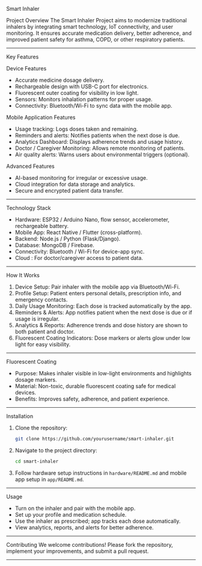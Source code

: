  Smart Inhaler 

 Project Overview
The Smart Inhaler Project aims to modernize traditional inhalers by integrating smart technology, IoT connectivity, and user monitoring. It ensures accurate medication delivery, better adherence, and improved patient safety for asthma, COPD, or other respiratory patients.

---

 Key Features

 Device Features
- Accurate medicine dosage delivery.
- Rechargeable design with USB-C port for electronics.
- Fluorescent outer coating for visibility in low light.
- Sensors: Monitors inhalation patterns for proper usage.
- Connectivity: Bluetooth/Wi-Fi to sync data with the mobile app.

 Mobile Application Features
- Usage tracking: Logs doses taken and remaining.
- Reminders and alerts: Notifies patients when the next dose is due.
- Analytics Dashboard: Displays adherence trends and usage history.
- Doctor / Caregiver Monitoring: Allows remote monitoring of patients.
- Air quality alerts: Warns users about environmental triggers (optional).

 Advanced Features
- AI-based monitoring for irregular or excessive usage.
- Cloud integration for data storage and analytics.
- Secure and encrypted patient data transfer.

---

 Technology Stack
- Hardware: ESP32 / Arduino Nano, flow sensor, accelerometer, rechargeable battery.
- Mobile App: React Native / Flutter (cross-platform).
- Backend: Node.js / Python (Flask/Django).
- Database: MongoDB / Firebase.
- Connectivity: Bluetooth / Wi-Fi for device-app sync.
- Cloud : For doctor/caregiver access to patient data.

---

 How It Works
1. Device Setup: Pair inhaler with the mobile app via Bluetooth/Wi-Fi.
2. Profile Setup: Patient enters personal details, prescription info, and emergency contacts.
3. Daily Usage Monitoring: Each dose is tracked automatically by the app.
4. Reminders & Alerts: App notifies patient when the next dose is due or if usage is irregular.
5. Analytics & Reports: Adherence trends and dose history are shown to both patient and doctor.
6. Fluorescent Coating Indicators: Dose markers or alerts glow under low light for easy visibility.

---

 Fluorescent Coating
- Purpose: Makes inhaler visible in low-light environments and highlights dosage markers.
- Material: Non-toxic, durable fluorescent coating safe for medical devices.
- Benefits: Improves safety, adherence, and patient experience.

---

Installation
1. Clone the repository:
   ```bash
   git clone https://github.com/yourusername/smart-inhaler.git
   ```
2. Navigate to the project directory:
   ```bash
   cd smart-inhaler
   ```
3. Follow hardware setup instructions in `hardware/README.md` and mobile app setup in `app/README.md`.

---

Usage
- Turn on the inhaler and pair with the mobile app.
- Set up your profile and medication schedule.
- Use the inhaler as prescribed; app tracks each dose automatically.
- View analytics, reports, and alerts for better adherence.

---

 Contributing
We welcome contributions! Please fork the repository, implement your improvements, and submit a pull request.

---


